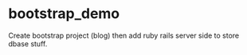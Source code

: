 # bootstrap_demo
Create bootstrap  project (blog) then add ruby rails server side to store dbase stuff.
